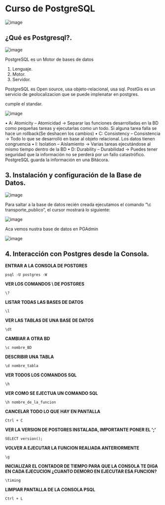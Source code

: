 # Curso de PostgreSQL

![image](https://user-images.githubusercontent.com/31891276/124500606-b01cd300-dd85-11eb-91b5-cb8f0ca03619.png)

## ¿Qué es Postgresql?.

![image](https://user-images.githubusercontent.com/31891276/124499732-1f91c300-dd84-11eb-94cf-845a99ffcc56.png)

PostgreSQL es un Motor de bases de datos
1. Lenguaje.
2. Motor.
3. Servidor.

PostgreSQL es Open source, usa objeto-relacional, usa sql.
PostGis es un servicio de geolocalizacion que se puede implenatar en postgres.

cumple el standar.

![image](https://user-images.githubusercontent.com/31891276/124499969-857e4a80-dd84-11eb-8100-f5d5e85e279a.png)

• A: Atomicity – Atomicidad -> Separar las funciones desarrolladas en la BD como pequeñas tareas y ejecutarlas como un todo. Si alguna tarea falla se hace un rollback(Se deshacen los cambios)
• C: Consistency – Consistencia -> Todo lo que se desarrolló en base al objeto relacional. Los datos tienen congruencia
• I: Isolation – Aislamiento -> Varias tareas ejecutándose al mismo tiempo dentro de la BD
• D: Durability – Durabilidad -> Puedes tener seguridad que la información no se perderá por un fallo catastrófico. PostgreSQL guarda la información en una Bitácora.

## 3. Instalación y configuración de la Base de Datos.

![image](https://user-images.githubusercontent.com/31891276/124500255-0d645480-dd85-11eb-8b27-a5d231628cb5.png)


Para saltar a la base de datos recién creada ejecutamos el comando “\c transporte_publico”, el cursor mostrará lo siguiente:

![image](https://user-images.githubusercontent.com/31891276/124502956-1b68a400-dd8a-11eb-9d36-5a9ab7a75d00.png)


Aca vemos nustra base de datos en PGAdmin

![image](https://user-images.githubusercontent.com/31891276/124503183-9e89fa00-dd8a-11eb-9015-ef05054b9a8a.png)

## 4. Interacción con Postgres desde la Consola.

**ENTRAR A LA CONSOLA DE POSTGRES**

    psql -U postgres -W
        
**VER LOS COMANDOS \ DE POSTGRES**

    \?
    
**LISTAR TODAS LAS BASES DE DATOS**

    \l
    
**VER LAS TABLAS DE UNA BASE DE DATOS**

    \dt
    
**CAMBIAR A OTRA BD**

    \c nombre_BD
    
**DESCRIBIR UNA TABLA**

    \d nombre_tabla
    
**VER TODOS LOS COMANDOS SQL**

    \h
    
**VER COMO SE EJECTUA UN COMANDO SQL**

    \h nombre_de_la_funcion
  
**CANCELAR TODO LO QUE HAY EN PANTALLA**

    Ctrl + C
  
**VER LA VERSION DE POSTGRES INSTALADA, IMPORTANTE PONER EL ';'**

    SELECT version();
  
**VOLVER A EJECUTAR LA FUNCION REALIADA ANTERIORMENTE**

    \g
  
**INICIALIZAR EL CONTADOR DE TIEMPO PARA QUE LA CONSOLA TE DIGA EN CADA EJECUCION ¿CUANTO DEMORO EN EJECUTAR ESA FUNCION?**

    \timing 
  
**LIMPIAR PANTALLA DE LA CONSOLA PSQL**

    Ctrl + L
